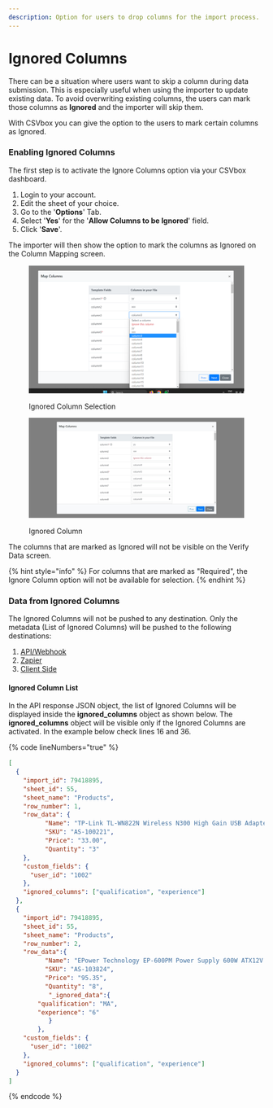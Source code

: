 ```yaml
---
description: Option for users to drop columns for the import process.
---
```


# Ignored Columns

There can be a situation where users want to skip a column during data submission. This is especially useful when using the importer to update existing data. To avoid overwriting existing columns, the users can mark those columns as **Ignored** and the importer will skip them.

With CSVbox you can give the option to the users to mark certain columns as Ignored.&#x20;

### Enabling Ignored Columns

The first step is to activate the Ignore Columns option via your CSVbox dashboard.

1. Login to your account.
2. Edit the sheet of your choice.
3. Go to the '**Options**' Tab.
4. Select '**Yes**' for the '**Allow Columns to be Ignored**' field.
5. Click '**Save**'.

The importer will then show the option to mark the columns as Ignored on the Column Mapping screen.

<figure><img src="../.gitbook/assets/Ignore Colum1..png" alt=""><figcaption><p>Ignored Column Selection</p></figcaption></figure>

<figure><img src="../.gitbook/assets/Ignore Colum2.png" alt=""><figcaption><p>Ignored Column</p></figcaption></figure>

The columns that are marked as Ignored will not be visible on the Verify Data screen.

{% hint style="info" %}
For columns that are marked as "Required", the Ignore Column option will not be available for selection.
{% endhint %}

### **Data from Ignored Columns**

The Ignored Columns will not be pushed to any destination. Only the metadata (List of Ignored Columns) will be pushed to the following destinations:

1. [API/Webhook](../destinations/#webhook)
2. [Zapier](../destinations/zapier.md)
3. [Client Side](../getting-started/3.-receive-data.md#data-at-the-client-side)

#### Ignored Column List

In the API response JSON object, the list of Ignored Columns will be displayed inside the **ignored\_columns** object as shown below. The **ignored\_columns** object will be visible only if the Ignored Columns are activated. In the example below check lines 16 and 36.

{% code lineNumbers="true" %}
```json
[
  {
    "import_id": 79418895,
    "sheet_id": 55,
    "sheet_name": "Products",
    "row_number": 1,
    "row_data": {
          "Name": "TP-Link TL-WN822N Wireless N300 High Gain USB Adapter",
          "SKU": "AS-100221",
          "Price": "33.00",
          "Quantity": "3"        
    },
    "custom_fields": {
      "user_id": "1002"
    },
    "ignored_columns": ["qualification", "experience"]
  },
  {
    "import_id": 79418895,
    "sheet_id": 55,
    "sheet_name": "Products",
    "row_number": 2,
    "row_data":{
          "Name": "EPower Technology EP-600PM Power Supply 600W ATX12V 2.3 Single 120mm Cooling Fan Bare",
          "SKU": "AS-103824",
          "Price": "95.35",
          "Quantity": "8",
           "_ignored_data":{
		"qualification": "MA",
		"experience": "6"
           }
        },
    "custom_fields": {
      "user_id": "1002"
    },
    "ignored_columns": ["qualification", "experience"]
  }
]
```
{% endcode %}

